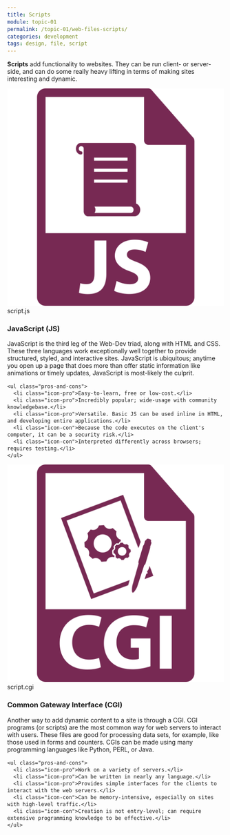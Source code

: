 ```yaml
---
title: Scripts
module: topic-01
permalink: /topic-01/web-files-scripts/
categories: development
tags: design, file, script
---
```


<div class="divider-heading"></div>


**Scripts** add functionality to websites. They can be run client- or server-side, and can do some really heavy lifting in terms of making sites interesting and dynamic.


<div class="divider-pg"></div>


<div class="row img-text-columns">
  <div class="col-lg-2">
    <img src="../img/web-scripts-js.svg" title="JavaScript" alt="js icon" />
    <span>script.js</span>
  </div>
  <div class="col-lg-10">
    <h3>JavaScript (<b>JS</b>)</h3>
    <p>JavaScript is the third leg of the Web-Dev triad, along with HTML and CSS. These three languages work exceptionally well together to provide structured, styled, and interactive sites. JavaScript is ubiquitous; anytime you open up a page that does more than offer static information like animations or timely updates, JavaScript is most-likely the culprit. </p>

    <ul class="pros-and-cons">
      <li class="icon-pro">Easy-to-learn, free or low-cost.</li>
      <li class="icon-pro">Incredibly popular; wide-usage with community knowledgebase.</li>
      <li class="icon-pro">Versatile. Basic JS can be used inline in HTML, and developing entire applications.</li>
      <li class="icon-con">Because the code executes on the client's computer, it can be a security risk.</li>
      <li class="icon-con">Interpreted differently across browsers; requires testing.</li>
    </ul>
  </div>
</div>

<div class="row img-text-columns">
  <div class="col-lg-2">
    <img src="../img/web-scripts-cgi.svg" title="CGI" alt="cgi icon" />
    <span>script.cgi</span>
  </div>
  <div class="col-lg-10">
    <h3>Common Gateway Interface (<b>CGI</b>)</h3>
    <p>Another way to add dynamic content to a site is through a CGI. CGI programs (or scripts) are the most common way for web servers to interact with users. These files are good for processing data sets, for example, like those used in forms and counters. CGIs can be made using many programming languages like Python, PERL, or Java.</p>

    <ul class="pros-and-cons">
      <li class="icon-pro">Work on a variety of servers.</li>
      <li class="icon-pro">Can be written in nearly any language.</li>
      <li class="icon-pro">Provides simple interfaces for the clients to interact with the web servers.</li>
      <li class="icon-con">Can be memory-intensive, especially on sites with high-level traffic.</li>
      <li class="icon-con">Creation is not entry-level; can require extensive programming knowledge to be effective.</li>
    </ul>
  </div>
</div>
